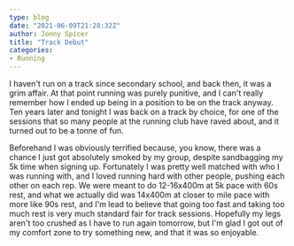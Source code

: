 ```yaml
---
type: blog
date: "2021-06-09T21:28:32Z"
author: Jonny Spicer
title: "Track Debut"
categories:
- Running
---
```

I haven't run on a track since secondary school, and back then, it was a grim affair. At that point running was purely punitive, and I can't really remember
how I ended up being in a position to be on the track anyway. Ten years later and tonight I was back on a track by choice, for one of the sessions that
so many people at the running club have raved about, and it turned out to be a tonne of fun.

Beforehand I was obviously terrified because, you know, there was a chance I just got absolutely smoked by my group, despite sandbagging my 5k time when
signing up. Fortunately I was pretty well matched with who I was running with, and I loved running hard with other people, pushing each other on each rep.
We were meant to do 12-16x400m at 5k pace with 60s rest, and what we actually did was 14x400m at closer to mile pace with more like 90s rest, and I'm lead
to believe that going too fast and taking too much rest is very much standard fair for track sessions. Hopefully my legs aren't too crushed as I have to
run again tomorrow, but I'm glad I got out of my comfort zone to try something new, and that it was so enjoyable.
